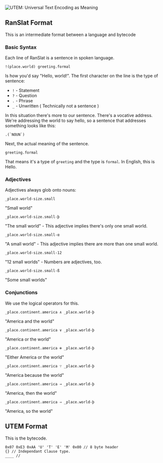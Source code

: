 ![UTEM: Universal Text Encoding as Meaning](https://rawgit.com/aldarons-tech/utem/master/res/icon.svg)

## RanSlat Format
This is an intermediate format between a language and bytecode

### Basic Syntax
Each line of RanSlat is a sentence in spoken language.

	!(place.world) greeting.formal

Is how you'd say "Hello, world!".  The first character on the line is the type
of sentence:
* `!` - Statement
* `?` - Question
* `.` - Phrase
* `_` - Unwritten ( Technically not a sentence )

In this situation there's more to our sentence.  There's a vocative address.
We're addressing the world to say hello, so a sentence that addresses something
looks like this:

	.(`NOUN`)

Next, the actual meaning of the sentence.

	greeting.formal

That means it's a type of `greeting` and the type is `formal`.  In English, this
is Hello.

### Adjectives

Adjectives always glob onto nouns:

	_place.world-size.small

"Small world"

	_place.world-size.small-þ

"The small world" - This adjective implies there's only one small world.

	_place.world-size.small-α

"A small world" - This adjective implies there are more than one small world.

	_place.world-size.small-12

"12 small worlds" - Numbers are adjectives, too.

	_place.world-size.small-ß

"Some small worlds"

### Conjunctions

We use the logical operators for this.

	_place.continent.america ∧ _place.world-þ

"America and the world"

	_place.continent.america ∨ _place.world-þ

"America or the world"

	_place.continent.america ⊕ _place.world-þ

"Either America or the world"

	_place.continent.america ∵ _place.world-þ

"America because the world"

	_place.continent.america → _place.world-þ

"America, then the world"

	_place.continent.america ⇒ _place.world-þ

"America, so the world"

## UTEM Format
This is the bytecode.

	0x07 0xE3 0xAA 'U' 'T' 'E' 'M' 0x00 // 8 byte header
	{} // Independant Clause type.
	____ // 

